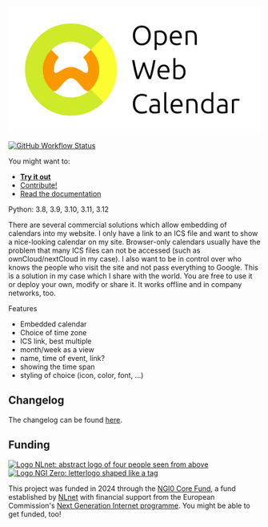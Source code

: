 <!--
SPDX-FileCopyrightText: 2024 Nicco Kunzmann and Open Web Calendar Contributors <https://open-web-calendar.quelltext.eu/>

SPDX-License-Identifier: CC-BY-SA-4.0
-->

[![Open Web Calendar](static/img/logo/github-social-preview.png)][web]

[![GitHub Workflow Status](https://img.shields.io/github/actions/workflow/status/niccokunzmann/open-web-calendar/run-tests.yml?logo=github)](https://github.com/niccokunzmann/open-web-calendar/actions)


You might want to:
- **[Try&nbsp;it&nbsp;out][web]**
- [Contribute!](https://open-web-calendar.quelltext.eu/contributing/)
- [Read the documentation][docs]


Python: 3.8, 3.9, 3.10, 3.11, 3.12

There are several commercial solutions which allow embedding of calendars into my website.
I only have a link to an ICS file and want to show a nice-looking calendar on my site.
Browser-only calendars usually have the problem that many ICS files can not be
accessed (such as ownCloud/nextCloud in my case).
I also want to be in control over who knows the people who
visit the site and not pass everything to Google.
This is a solution in my case which I share with the world.
You are free to use it or deploy your own, modify or share it.
It works offline and in company networks, too.

Features
- Embedded calendar
- Choice of time zone
- ICS link, best multiple
- month/week as a view
- name, time of event, link?
- showing the time span
- styling of choice (icon, color, font, ...)



[web]: https://open-web-calendar.hosted.quelltext.eu/
[docs]: https://open-web-calendar.quelltext.eu/

Changelog
---------

The changelog can be found [here](https://open-web-calendar.quelltext.eu/changelog/).

Funding
-------

[<img alt="Logo NLnet: abstract logo of four people seen from above" src="https://nlnet.nl/logo/banner.svg" height="50px" />](https://nlnet.nl/) [<img alt="Logo NGI Zero: letterlogo shaped like a tag" src="https://nlnet.nl/image/logos/NGI0Core_tag.svg" height="50px" />](https://nlnet.nl/core)

This project was funded in 2024 through the [NGI0 Core Fund](https://nlnet.nl/core), a fund established by [NLnet](https://nlnet.nl/) with financial support from the European Commission's [Next Generation Internet programme](https://ngi.eu/). You might be able to get funded, too!

